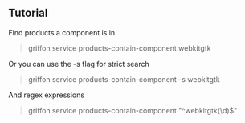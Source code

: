 ## Tutorial

Find products a component is in 

> griffon service products-contain-component webkitgtk

Or you can use the -s flag for strict search
> griffon service products-contain-component -s webkitgtk

And regex expressions
> griffon service products-contain-component "^webkitgtk(\d)$"


